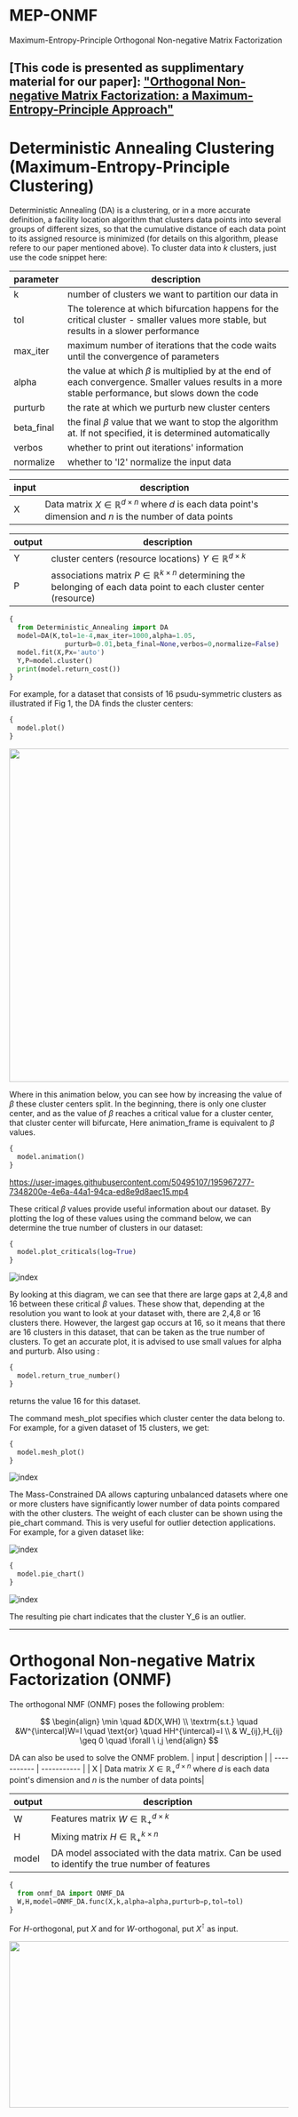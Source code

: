 # MEP-ONMF
Maximum-Entropy-Principle Orthogonal Non-negative Matrix Factorization

[This code is presented as supplimentary material for our paper]:
["Orthogonal Non-negative Matrix Factorization: a Maximum-Entropy-Principle Approach"](https://arxiv.org/abs/2210.02672v3)
------------------------------------------------------------
# Deterministic Annealing Clustering (Maximum-Entropy-Principle Clustering)
Deterministic Annealing (DA) is a clustering, or in a more accurate definition, a facility location algorithm that clusters data points into several groups of different sizes, so that the cumulative distance of each data point to its assigned resource is minimized (for details on this algorithm, please refere to our paper mentioned above). To cluster data into $k$ clusters, just use the code snippet here:


| parameter      | description |
| ----------- | ----------- |
| k      | number of clusters we want to partition our data in       |
| tol   | The tolerence at which bifurcation happens for the critical cluster - smaller values more stable, but results in a slower performance        |
| max_iter   | maximum number of iterations that the code waits until the convergence of parameters        |
| alpha   | the value at which $\beta$ is multiplied by at the end of each convergence. Smaller values results in a more stable performance, but slows down the code        |
| purturb   | the rate at which we purturb new cluster centers        |
| beta_final   | the final $\beta$ value that we want to stop the algorithm at. If not specified, it is determined automatically        |
| verbos   | whether to print out iterations' information         |
| normalize   | whether to 'l2' normalize the input data        |

| input   | description        |
| ----------- | ----------- |
| X | Data matrix $X \in \mathbb{R}^{d \times n}$ where $d$ is each data point's dimension and $n$ is the number of data points|


| output   | description        |
| ----------- | ----------- |
| Y | cluster centers (resource locations) $Y \in \mathbb{R}^{d \times k}$ |
| P | associations matrix $P \in \mathbb{R}^{k \times n}$ determining the belonging of each data point to each cluster center (resource)|

```python
{ 
  from Deterministic_Annealing import DA
  model=DA(K,tol=1e-4,max_iter=1000,alpha=1.05,
              purturb=0.01,beta_final=None,verbos=0,normalize=False)
  model.fit(X,Px='auto')
  Y,P=model.cluster()
  print(model.return_cost())
}
```
For example, for a dataset that consists of 16 psudu-symmetric clusters as illustrated if Fig 1, the DA finds the cluster centers:
```python
{ 
  model.plot()
}
```
<img src="https://user-images.githubusercontent.com/50495107/182255163-d78a7d72-ea34-4a4f-ba32-5afc1fbfcd38.png" width="600" height="600" />

Where in this animation below, you can see how by increasing the value of $\beta$ these cluster centers split. In the beginning, there is only one cluster center, and as the value of $\beta$ reaches a critical value for a cluster center, that cluster center will bifurcate, Here animation_frame is equivalent to $\beta$ values.

```python
{ 
  model.animation()
}
```


https://user-images.githubusercontent.com/50495107/195967277-7348200e-4e6a-44a1-94ca-ed8e9d8aec15.mp4


These critical $\beta$ values provide useful information about our dataset. By plotting the log of these values using the command below, we can determine the true number of clusters in our dataset:

```python
{ 
  model.plot_criticals(log=True)
}
```
![index](https://user-images.githubusercontent.com/50495107/182256886-e245ce07-2e2e-4fa5-9515-38abd7bbfef4.png)

By looking at this diagram, we can see that there are large gaps at 2,4,8 and 16 between these critical $\beta$ values. These show that, depending at the resolution you want to look at your dataset with, there are 2,4,8 or 16 clusters there. However, the largest gap occurs at 16, so it means that there are 16 clusters in this dataset, that can be taken as the true number of clusters. To get an accurate plot, it is advised to use small values for alpha and purturb.
Also using :
```python
{ 
  model.return_true_number()
}
```
returns the value 16 for this dataset.

The command mesh_plot specifies which cluster center the data belong to. For example, for a given dataset of 15 clusters, we get:
```python
{ 
  model.mesh_plot()
}
```
![index](https://user-images.githubusercontent.com/50495107/182267869-cd768f93-43d9-4338-815c-4c171fe0c761.png)

The Mass-Constrained DA allows capturing unbalanced datasets where one or more clusters have significantly lower number of data points compared with the other clusters. The weight of each cluster can be shown using the pie_chart command. This is very useful for outlier detection applications. For example, for a given dataset like:

![index](https://user-images.githubusercontent.com/50495107/182269413-e9d65fe9-5eac-4e09-843d-4086d3c266a7.png)

```python
{ 
  model.pie_chart()
}
```
![index](https://user-images.githubusercontent.com/50495107/182269503-c564b9c9-0fb3-4b18-8d4d-a5eeb1c577f8.png)


The resulting pie chart indicates that the cluster Y_6 is an outlier.

------------------------------------------------------------
# Orthogonal Non-negative Matrix Factorization (ONMF)

The orthogonal NMF (ONMF) poses the following problem:

$$
\begin{align}
    \min \quad &D(X,WH) \\ 
    \textrm{s.t.} \quad &W^{\intercal}W=I \quad \text{or} \quad HH^{\intercal}=I \\ 
    & W_{ij},H_{ij} \geq 0 \quad \forall \ i,j 
\end{align}
$$


DA can also be used to solve the ONMF problem.
| input   | description        |
| ----------- | ----------- |
| X | Data matrix $X \in \mathbb{R}^{d \times n}_{+}$ where $d$ is each data point's dimension and $n$ is the number of data points|


| output   | description        |
| ----------- | ----------- |
| W | Features matrix $W \in \mathbb{R}^{d \times k}_{+}$ |
| H | Mixing matrix $H \in \mathbb{R}^{k \times n}_{+}$ |
| model | DA model associated with the data matrix. Can be used to identify the true number of features |
```python
{ 
  from onmf_DA import ONMF_DA
  W,H,model=ONMF_DA.func(X,k,alpha=alpha,purturb=p,tol=tol)
}
```
For $H$-orthogonal, put $X$ and for $W$-orthogonal, put $X^{\intercal}$ as input.


<img src="https://user-images.githubusercontent.com/50495107/182271297-015ab74c-69d6-4f79-b246-b5de6a709601.png" width="800" height="300" />

